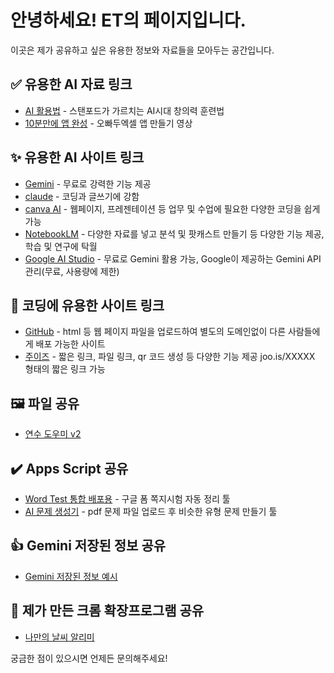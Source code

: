 # 안녕하세요! ET의 페이지입니다.

이곳은 제가 공유하고 싶은 유용한 정보와 자료들을 모아두는 공간입니다.

## ✅ 유용한 AI 자료 링크

* <a href="https://www.youtube.com/watch?v=rSS5yM74zeo" target="_blank">AI 활용법</a> - 스탠포드가 가르치는 AI시대 창의력 훈련법
* <a href="https://www.youtube.com/watch?v=vCMYu2T5B4c&list=PL99jFyvC3Hgs5lzfUUGjHmkJBpktlMxVy&index=5" target="_blank">10분만에 앱 완성</a> - 오빠두엑셀 앱 만들기 영상

## ✨ 유용한 AI 사이트 링크
* <a href="https://gemini.google.com/app?hl=ko" target="_blank">Gemini</a> - 무료로 강력한 기능 제공
* <a href="https://claude.ai/new" target="_blank">claude</a> - 코딩과 글쓰기에 강함
* <a href="https://www.canva.com/ai" target="_blank">canva AI</a> - 웹페이지, 프레젠테이션 등 업무 및 수업에 필요한 다양한 코딩을 쉽게 가능
* <a href="https://notebooklm.google/" target="_blank">NotebookLM</a> - 다양한 자료를 넣고 분석 및 팟캐스트 만들기 등 다양한 기능 제공, 학습 및 연구에 탁월
* <a href="https://aistudio.google.com/" target="_blank">Google AI Studio</a> - 무료로 Gemini 활용 가능, Google이 제공하는 Gemini API 관리(무료, 사용량에 제한)

## 📑 코딩에 유용한 사이트 링크
* <a href="https://github.com/" target="_blank">GitHub</a> - html 등 웹 페이지 파일을 업로드하여 별도의 도메인없이 다른 사람들에게 배포 가능한 사이트
* <a href="https://joo.is/" target="_blank">주이즈</a> - 짧은 링크, 파일 링크, qr 코드 생성 등 다양한 기능 제공 joo.is/XXXXX 형태의 짧은 링크 가능

## 🖼️ 파일 공유
* <a href="https://drive.google.com/uc?export=download&id=1XgNlCAJIc3_v3NxFut1KoYy6Mhf3_1mO" target="_blank">연수 도우미 v2</a>

## ✔️ Apps Script 공유
* <a href="https://docs.google.com/spreadsheets/d/1lryop7VP9AFLVoTQ4HuS0iDmQpBMVkZyYUTC-MrDsaY/copy?usp=sharing" target="_blank">Word Test 통합 배포용</a> - 구글 폼 쪽지시험 자동 정리 툴
* <a href="https://script.google.com/macros/s/AKfycbxgW_TajSBG5DPeIckFRmt0Vz3qqjg9EeXkupTwwCJQJ3NgCRHpdauBPi0ucKz3TWnNvw/exec" target="_blank">AI 문제 생성기</a> - pdf 문제 파일 업로드 후 비슷한 유형 문제 만들기 툴

## 👍 Gemini 저장된 정보 공유
* <a href="https://docs.google.com/document/d/1TcpwJjVfzuDC3_ok_bExmk6HwXzuDdsr1bQnrsgwC5g/edit?usp=sharing" target="_blank">Gemini 저장된 정보 예시</a>

## 🌈 제가 만든 크롬 확장프로그램 공유
* <a href="https://chromewebstore.google.com/detail/bogpomaldlgcfpkjlfckgglicbgdcaof?utm_source=item-share-cb" target="_blank">나만의 날씨 알리미</a>

궁금한 점이 있으시면 언제든 문의해주세요!
